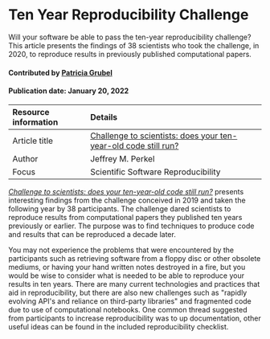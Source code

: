 # Ten Year Reproducibility Challenge 
<!-- deck text start -->
Will your software be able to pass the ten-year reproducibility challenge? This article presents the findings of 38 scientists who took the challenge, in 2020, to reproduce results in previously published computational papers. 

<!-- deck text end --> 

#### Contributed by [Patricia Grubel](https://github.com/pagrubel "Patricia Grubel")
#### Publication date: January 20, 2022

Resource information | Details 
:--- | :--- 
Article title  | [Challenge to scientists: does your ten-year-old code still run?](https://doi.org/10.1038/d41586-020-02462-7)
Author | Jeffrey M. Perkel 
Focus | Scientific Software Reproducibility 

*[Challenge to scientists: does your ten-year-old code still
run?](https://doi.org/10.1038/d41586-020-02462-7)* presents interesting
findings from the challenge conceived in 2019 and taken the following year
by 38 participants.
The challenge dared scientists to reproduce results from computational
papers they published ten years previously or earlier. The purpose was to find
techniques to produce code and results that can be reproduced a decade later.

You may not experience the problems that were encountered by the participants
such as retrieving software from a floppy disc or other obsolete mediums, or
having your hand written notes destroyed in a fire, but you would be wise to
consider what is needed to be able to reproduce your results in ten years.
There are many current technologies and practices that aid in reproducibility,
but there are also new challenges such as "rapidly evolving API's and reliance
on third-party libraries" and fragmented code due to use of computational
notebooks.  One common thread suggested from participants to increase
reproducibility was to up documentation, other useful ideas can be
found in the included reproducibility checklist.

<!-- 
Publish: yes 
Categories: Planning, Development, Reliability
Topics: Reproducibility, Software Engineering, Revision Control, Documentation

-->
